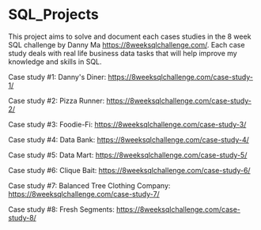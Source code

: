 # SQL_Projects

This project aims to solve and document each cases studies in the 8 week SQL challenge by Danny Ma https://8weeksqlchallenge.com/. Each case study deals with real life business data tasks that will help improve my knowledge and skills in SQL.

Case study #1: Danny's Diner: https://8weeksqlchallenge.com/case-study-1/

Case study #2: Pizza Runner: https://8weeksqlchallenge.com/case-study-2/

Case study #3: Foodie-Fi: https://8weeksqlchallenge.com/case-study-3/

Case study #4: Data Bank: https://8weeksqlchallenge.com/case-study-4/

Case study #5: Data Mart: https://8weeksqlchallenge.com/case-study-5/

Case study #6: Clique Bait: https://8weeksqlchallenge.com/case-study-6/

Case study #7: Balanced Tree Clothing Company: https://8weeksqlchallenge.com/case-study-7/ 

Case study #8: Fresh Segments: https://8weeksqlchallenge.com/case-study-8/

